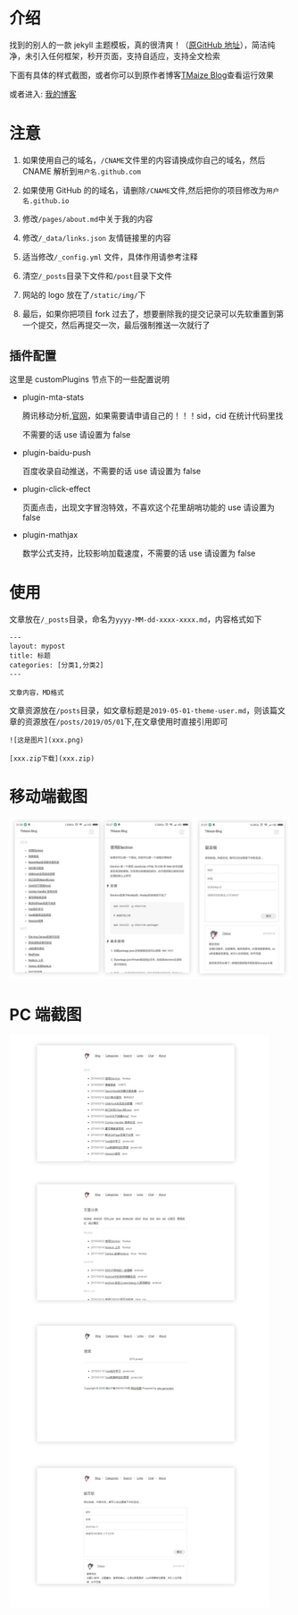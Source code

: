 # 介绍

找到的别人的一款 jekyll 主题模板，真的很清爽！（[原GitHub 地址](https://github.com/TMaize/tmaize-blog)），简洁纯净，未引入任何框架，秒开页面，支持自适应，支持全文检索

下面有具体的样式截图，或者你可以到原作者博客[TMaize Blog](http://blog.tmaize.net/)查看运行效果

或者进入: [我的博客]([https://zhyjc6.github.io](https://zhyjc6.github.io/))



# 注意

1. 如果使用自己的域名，`/CNAME`文件里的内容请换成你自己的域名，然后 CNAME 解析到`用户名.github.com`

2. 如果使用 GitHub 的的域名，请删除`/CNAME`文件,然后把你的项目修改为`用户名.github.io`

3. 修改`/pages/about.md`中关于我的内容

4. 修改`/_data/links.json` 友情链接里的内容

5. 适当修改`/_config.yml` 文件，具体作用请参考注释

6. 清空`/_posts`目录下文件和`/post`目录下文件

7. 网站的 logo 放在了`/static/img/`下

8. 最后，如果你把项目 fork 过去了，想要删除我的提交记录可以先软重置到第一个提交，然后再提交一次，最后强制推送一次就行了

## 插件配置

这里是 customPlugins 节点下的一些配置说明

- plugin-mta-stats

  腾讯移动分析,[官网](https://mta.qq.com)，如果需要请申请自己的！！！sid，cid 在统计代码里找

  不需要的话 use 请设置为 false

- plugin-baidu-push

  百度收录自动推送，不需要的话 use 请设置为 false

- plugin-click-effect

  页面点击，出现文字冒泡特效，不喜欢这个花里胡哨功能的 use 请设置为 false

- plugin-mathjax

  数学公式支持，比较影响加载速度，不需要的话 use 请设置为 false

# 使用

文章放在`/_posts`目录，命名为`yyyy-MM-dd-xxxx-xxxx.md`，内容格式如下

```
---
layout: mypost
title: 标题
categories: [分类1,分类2]
---

文章内容，MD格式
```

文章资源放在`/posts`目录，如文章标题是`2019-05-01-theme-user.md`，则该篇文章的资源放在`/posts/2019/05/01`下,在文章使用时直接引用即可

```
![这是图片](xxx.png)

[xxx.zip下载](xxx.zip)
```

# 移动端截图

![mobile](static/readme/mobile.jpg)

# PC 端截图

![pc](static/readme/pc.jpg)
